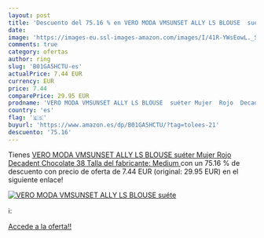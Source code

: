 ```yaml
---
layout: post
title: 'Descuento del 75.16 % en VERO MODA VMSUNSET ALLY LS BLOUSE  suéte'
date: 
image: 'https://images-eu.ssl-images-amazon.com/images/I/41R-YWsEowL._SL200_.jpg'
comments: true
category: ofertas
author: ring
slug: 'B01GA5HCTU-es'
actualPrice: 7.44 EUR
currency: EUR
price: 7.44
comparePrice: 29.95 EUR
prodname: 'VERO MODA VMSUNSET ALLY LS BLOUSE  suéter Mujer  Rojo  Decadent Chocolate   38  Talla del fabricante: Medium '
country: 'es'
flag: '🇪🇸'
buyurl: 'https://www.amazon.es/dp/B01GA5HCTU/?tag=tolees-21'
descuento: '75.16'
---
```


Tienes [VERO MODA VMSUNSET ALLY LS BLOUSE  suéter Mujer  Rojo  Decadent Chocolate   38  Talla del fabricante: Medium ](https://www.amazon.es/dp/B01GA5HCTU/?tag=tolees-21) con un 75.16 % de descuento con precio de oferta de 7.44 EUR (original: 29.95 EUR) en el siguiente enlace!

[![VERO MODA VMSUNSET ALLY LS BLOUSE  suéte](https://images-eu.ssl-images-amazon.com/images/I/41R-YWsEowL._SL200_.jpg)](https://www.amazon.es/dp/B01GA5HCTU/?tag=tolees-21)

ℹ️:


[Accede a la oferta!!](https://www.amazon.es/dp/B01GA5HCTU/?tag=tolees-21)

